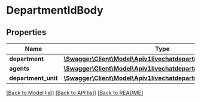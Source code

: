 # DepartmentIdBody

## Properties
Name | Type | Description | Notes
------------ | ------------- | ------------- | -------------
**department** | [**\Swagger\Client\Model\Apiv1livechatdepartmentIdDepartment**](Apiv1livechatdepartmentIdDepartment.md) |  | 
**agents** | [**\Swagger\Client\Model\Apiv1livechatdepartmentIdAgents[]**](Apiv1livechatdepartmentIdAgents.md) |  | [optional] 
**department_unit** | [**\Swagger\Client\Model\Apiv1livechatdepartmentIdDepartmentUnit**](Apiv1livechatdepartmentIdDepartmentUnit.md) |  | [optional] 

[[Back to Model list]](../../README.md#documentation-for-models) [[Back to API list]](../../README.md#documentation-for-api-endpoints) [[Back to README]](../../README.md)

